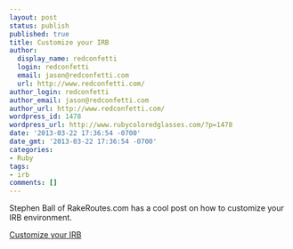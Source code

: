 ```yaml
---
layout: post
status: publish
published: true
title: Customize your IRB
author:
  display_name: redconfetti
  login: redconfetti
  email: jason@redconfetti.com
  url: http://www.redconfetti.com/
author_login: redconfetti
author_email: jason@redconfetti.com
author_url: http://www.redconfetti.com/
wordpress_id: 1478
wordpress_url: http://www.rubycoloredglasses.com/?p=1478
date: '2013-03-22 17:36:54 -0700'
date_gmt: '2013-03-22 17:36:54 -0700'
categories:
- Ruby
tags:
- irb
comments: []
---
```

<p>Stephen Ball of RakeRoutes.com has a cool post on how to customize your IRB environment.</p>
<p><a title="Customize your IRB" href="http://rakeroutes.com/blog/customize-your-irb/?utm_source=rubyweekly&amp;utm_medium=email" target="_blank">Customize your IRB</a></p>
